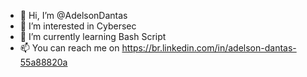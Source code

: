 - 👋 Hi, I’m @AdelsonDantas
- 👀 I’m interested in Cybersec
- 🌱 I’m currently learning Bash Script
- 📫 You can reach me on https://br.linkedin.com/in/adelson-dantas-55a88820a
